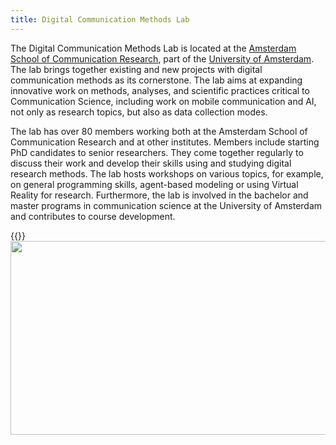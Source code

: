 ```yaml
---
title: Digital Communication Methods Lab 
---
```


The Digital Communication Methods Lab is located at the [Amsterdam School of Communication Research](https://ascor.uva.nl/), part of the [University of Amsterdam](https://www.uva.nl). The lab brings together existing and new projects with digital communication methods as its cornerstone. The lab aims at expanding innovative work on methods, analyses, and scientific practices critical to Communication Science, including work on mobile communication and AI, not only as research topics, but also as data collection modes.

The lab has over 80 members working both at the Amsterdam School of Communication Research and at other institutes. Members include starting PhD candidates to senior researchers. They come together regularly to discuss their work and develop their skills using and studying digital research methods. The lab hosts workshops on various topics, for example, on general programming skills, agent-based modeling or using Virtual Reality for research. Furthermore, the lab is involved in the bachelor and master programs in communication science at the University of Amsterdam and contributes to course development.


{{<img align="left" width="944" height="310" src="https://digicomlab.github.io/profile_pic/lab.jpg">}}

